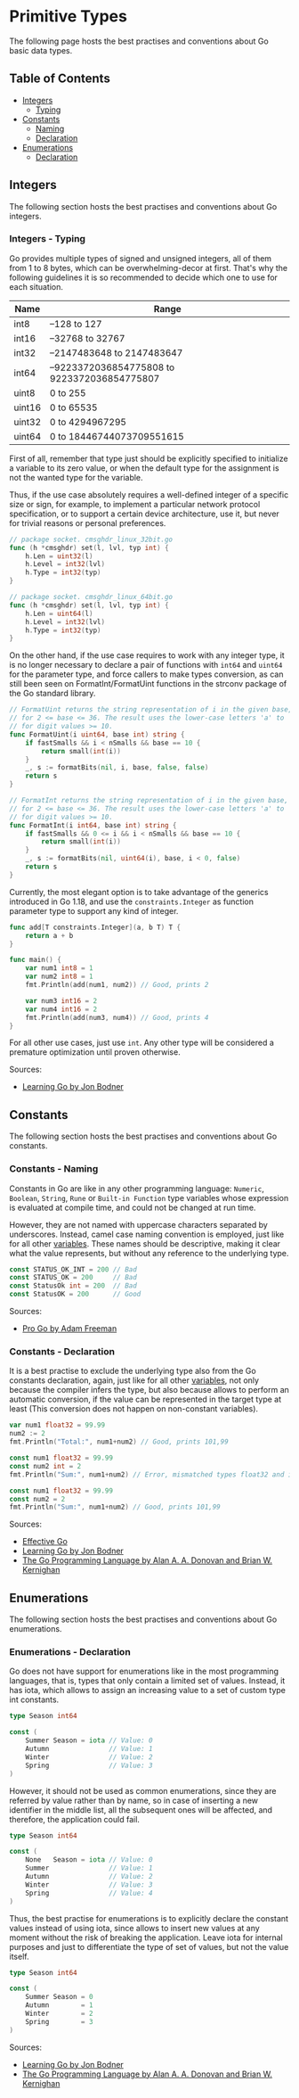 # Primitive Types

The following page hosts the best practises and conventions about Go basic data types.

## Table of Contents

- [Integers](basic-data-types.md#integers)
    - [Typing](basic-data-types.md#integers---typing)
- [Constants](basic-data-types.md#constants)
    - [Naming](basic-data-types.md#constants---naming)
    - [Declaration](basic-data-types.md#constants---declaration)
- [Enumerations](basic-data-types.md#enumerations)
    - [Declaration](basic-data-types.md#enumerations---declaration)

## Integers

The following section hosts the best practises and conventions about Go integers.

### Integers - Typing

Go provides multiple types of signed and unsigned integers, all of them from 1 to 8 bytes, which can be
overwhelming-decor at first. That's why the following guidelines it is so recommended to decide which one to use
for each situation.

| Name   | Range                                       |
|--------|---------------------------------------------|
| int8   | –128 to 127                                 |
| int16  | –32768 to 32767                             |
| int32  | –2147483648 to 2147483647                   |
| int64  | –9223372036854775808 to 9223372036854775807 |
| uint8  | 0 to 255                                    |
| uint16 | 0 to 65535                                  |
| uint32 | 0 to 4294967295                             |
| uint64 | 0 to 18446744073709551615                   |

First of all, remember that type just should be explicitly specified to initialize a variable to its zero value, or
when the default type for the assignment is not the wanted type for the variable.

Thus, if the use case absolutely requires a well-defined integer of a specific size or sign, for example, to implement a
particular network protocol specification, or to support a certain device architecture, use it, but never for trivial
reasons or personal preferences.

```go
// package socket. cmsghdr_linux_32bit.go 
func (h *cmsghdr) set(l, lvl, typ int) {
	h.Len = uint32(l)
	h.Level = int32(lvl)
	h.Type = int32(typ)
}

// package socket. cmsghdr_linux_64bit.go 
func (h *cmsghdr) set(l, lvl, typ int) {
	h.Len = uint64(l)
	h.Level = int32(lvl)
	h.Type = int32(typ)
}
```

On the other hand, if the use case requires to work with any integer type, it is no longer necessary to declare a pair
of functions with ```int64``` and ```uint64``` for the parameter type, and force callers to make types conversion, as
can still been seen on FormatInt/FormatUint functions in the strconv package of the Go standard library.

```go
// FormatUint returns the string representation of i in the given base,
// for 2 <= base <= 36. The result uses the lower-case letters 'a' to 'z'
// for digit values >= 10.
func FormatUint(i uint64, base int) string {
	if fastSmalls && i < nSmalls && base == 10 {
		return small(int(i))
	}
	_, s := formatBits(nil, i, base, false, false)
	return s
}

// FormatInt returns the string representation of i in the given base,
// for 2 <= base <= 36. The result uses the lower-case letters 'a' to 'z'
// for digit values >= 10.
func FormatInt(i int64, base int) string {
	if fastSmalls && 0 <= i && i < nSmalls && base == 10 {
		return small(int(i))
	}
	_, s := formatBits(nil, uint64(i), base, i < 0, false)
	return s
}
```

Currently, the most elegant option is to take advantage of the generics introduced in Go 1.18, and use
the ```constraints.Integer``` as function parameter type to support any kind of integer.

```go
func add[T constraints.Integer](a, b T) T {
	return a + b
}

func main() {
	var num1 int8 = 1
	var num2 int8 = 1
	fmt.Println(add(num1, num2)) // Good, prints 2

	var num3 int16 = 2
	var num4 int16 = 2
	fmt.Println(add(num3, num4)) // Good, prints 4
}
```

For all other use cases, just use ```int```. Any other type will be considered a premature optimization until proven
otherwise.

Sources:

- [Learning Go by Jon Bodner](https://www.oreilly.com/library/view/learning-go/9781492077206/)

## Constants

The following section hosts the best practises and conventions about Go constants.

### Constants - Naming

Constants in Go are like in any other programming language: `Numeric`, `Boolean`, `String`, `Rune`
or `Built-in Function` type variables whose expression is evaluated at compile time, and could not be changed at run
time.

However, they are not named with uppercase characters separated by underscores. Instead, camel case naming convention is
employed, just like for all other [variables](program-structure.md#variables---naming). These names should be
descriptive, making it clear what the value represents, but without any reference to the underlying type.

```go
const STATUS_OK_INT = 200 // Bad
const STATUS_OK = 200     // Bad
const StatusOk int = 200  // Bad
const StatusOK = 200      // Good
```

Sources:

- [Pro Go by Adam Freeman](https://link.springer.com/book/10.1007/978-1-4842-7355-5)

### Constants - Declaration

It is a best practise to exclude the underlying type also from the Go constants declaration, again, just like for all
other [variables](program-structure.md#variables---declaration), not only because the compiler infers the type, but also
because allows to perform an automatic conversion, if the value can be represented in the target type at least (This
conversion does not happen on non-constant variables).

```go
var num1 float32 = 99.99
num2 := 2
fmt.Println("Total:", num1+num2) // Good, prints 101,99

const num1 float32 = 99.99
const num2 int = 2
fmt.Println("Sum:", num1+num2) // Error, mismatched types float32 and int

const num1 float32 = 99.99
const num2 = 2
fmt.Println("Sum:", num1+num2) // Good, prints 101,99
```

Sources:

- [Effective Go](https://go.dev/doc/effective_go#constants)
- [Learning Go by Jon Bodner](https://www.oreilly.com/library/view/learning-go/9781492077206/)
- [The Go Programming Language by Alan A. A. Donovan and Brian W. Kernighan](https://www.gopl.io)

## Enumerations

The following section hosts the best practises and conventions about Go enumerations.

### Enumerations - Declaration

Go does not have support for enumerations like in the most programming languages, that is, types that only contain a
limited set of values. Instead, it has iota, which allows to assign an increasing value to a set of custom type int
constants.

```go
type Season int64

const (
	Summer Season = iota // Value: 0
	Autumn               // Value: 1
	Winter               // Value: 2
	Spring               // Value: 3
)
```

However, it should not be used as common enumerations, since they are referred by value rather than by name, so in case
of inserting a new identifier in the middle list, all the subsequent ones will be affected, and therefore, the
application could fail.

```go
type Season int64

const (
	None   Season = iota // Value: 0
	Summer               // Value: 1
	Autumn               // Value: 2
	Winter               // Value: 3
	Spring               // Value: 4
)
```

Thus, the best practise for enumerations is to explicitly declare the constant values instead of using iota, since
allows to insert new values at any moment without the risk of breaking the application. Leave iota for internal purposes
and just to differentiate the type of set of values, but not the value itself.

```go
type Season int64

const (
	Summer Season = 0
	Autumn        = 1
	Winter        = 2
	Spring        = 3
)
```

Sources:

- [Learning Go by Jon Bodner](https://www.oreilly.com/library/view/learning-go/9781492077206/)
- [The Go Programming Language by Alan A. A. Donovan and Brian W. Kernighan](https://www.gopl.io)